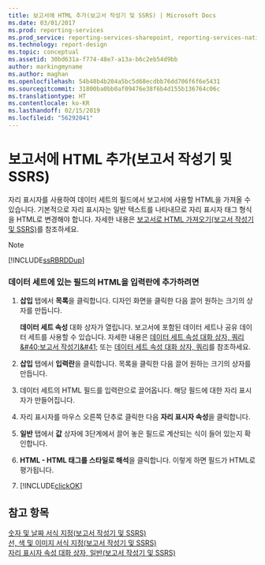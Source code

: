 ```yaml
---
title: 보고서에 HTML 추가(보고서 작성기 및 SSRS) | Microsoft Docs
ms.date: 03/01/2017
ms.prod: reporting-services
ms.prod_service: reporting-services-sharepoint, reporting-services-native
ms.technology: report-design
ms.topic: conceptual
ms.assetid: 30bd631a-f774-48e7-a13a-b6c2eb54d9bb
author: markingmyname
ms.author: maghan
ms.openlocfilehash: 54b48b4b204a5bc5d68ecdbb76dd706f6f6e5431
ms.sourcegitcommit: 31800ba0bb0af09476e38f6b4d155b136764c06c
ms.translationtype: HT
ms.contentlocale: ko-KR
ms.lasthandoff: 02/15/2019
ms.locfileid: "56292041"
---
```

# <a name="add-html-into-a-report-report-builder-and-ssrs"></a>보고서에 HTML 추가(보고서 작성기 및 SSRS)
  자리 표시자를 사용하여 데이터 세트의 필드에서 보고서에 사용할 HTML을 가져올 수 있습니다. 기본적으로 자리 표시자는 일반 텍스트를 나타내므로 자리 표시자 태그 형식을 HTML로 변경해야 합니다. 자세한 내용은 [보고서로 HTML 가져오기&#40;보고서 작성기 및 SSRS&#41;](../../reporting-services/report-design/importing-html-into-a-report-report-builder-and-ssrs.md)를 참조하세요.  
  
> [!NOTE]  
>  [!INCLUDE[ssRBRDDup](../../includes/ssrbrddup-md.md)]  
  
### <a name="to-add-html-from-a-field-in-your-dataset-into-a-text-box"></a>데이터 세트에 있는 필드의 HTML을 입력란에 추가하려면  
  
1.  **삽입** 탭에서 **목록**을 클릭합니다. 디자인 화면을 클릭한 다음 끌어 원하는 크기의 상자를 만듭니다.  
  
     **데이터 세트 속성** 대화 상자가 열립니다. 보고서에 포함된 데이터 세트나 공유 데이터 세트를 사용할 수 있습니다. 자세한 내용은 [데이터 세트 속성 대화 상자, 쿼리&amp;#40;보고서 작성기&amp;#41;](../../reporting-services/report-data/dataset-properties-dialog-box-query-report-builder.md) 또는 [데이터 세트 속성 대화 상자, 쿼리](https://msdn.microsoft.com/library/1fa34a4b-7de0-4e92-99fa-bc28a206773f)를 참조하세요.  
  
2.  **삽입** 탭에서 **입력란**을 클릭합니다. 목록을 클릭한 다음 끌어 원하는 크기의 상자를 만듭니다.  
  
3.  데이터 세트의 HTML 필드를 입력란으로 끌어옵니다. 해당 필드에 대한 자리 표시자가 만들어집니다.  
  
4.  자리 표시자를 마우스 오른쪽 단추로 클릭한 다음 **자리 표시자 속성**을 클릭합니다.  
  
5.  **일반** 탭에서 **값** 상자에 3단계에서 끌어 놓은 필드로 계산되는 식이 들어 있는지 확인합니다.  
  
6.  **HTML - HTML 태그를 스타일로 해석**을 클릭합니다. 이렇게 하면 필드가 HTML로 평가됩니다.  
  
7.  [!INCLUDE[clickOK](../../includes/clickok-md.md)]  
  
## <a name="see-also"></a>참고 항목  
 [숫자 및 날짜 서식 지정&#40;보고서 작성기 및 SSRS&#41;](../../reporting-services/report-design/formatting-numbers-and-dates-report-builder-and-ssrs.md)   
 [선, 색 및 이미지 서식 지정&#40;보고서 작성기 및 SSRS&#41;](../../reporting-services/report-design/formatting-lines-colors-and-images-report-builder-and-ssrs.md)   
 [자리 표시자 속성 대화 상자, 일반&#40;보고서 작성기 및 SSRS&#41;](https://msdn.microsoft.com/library/7a867736-a3b0-4b5a-b3e5-fe7c8d7618a8)  
  
  

